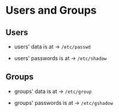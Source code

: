 # Users and Groups

## Users

- users' data is at $\to$ `/etc/passwd`

- users' passwords is at $\to$ `/etc/shadow`

## Groups

- groups' data is at $\to$ `/etc/group`

- groups' passwords is at $\to$ `/etc/gshadow`

